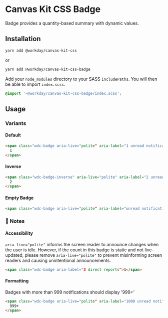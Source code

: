 # Canvas Kit CSS Badge

Badge provides a quantity-based summary with dynamic values.

## Installation

```sh
yarn add @workday/canvas-kit-css
```

or

```sh
yarn add @workday/canvas-kit-css-badge
```

Add your `node_modules` directory to your SASS `includePaths`. You will then be able to import
`index.scss`.

```scss
@import '~@workday/canvas-kit-css-badge/index.scss';
```

## Usage

### Variants

#### Default

```html
<span class="wdc-badge aria-live="polite" aria-label="1 unread notification">
  1
</span>
```

#### Inverse

```html
<span class="wdc-badge-inverse" aria-live="polite" aria-label="2 unread notifications">
  2
</span>
```

#### Empty Badge

```html
<span class="wdc-badge aria-live="polite" aria-label="unread notifications"></span>
```

### 📝 Notes

#### Accessibility

`aria-live="polite"` informs the screen reader to announce changes when the user is idle. However,
if the count in this badge is static and not live-updated, please remove `aria-live="polite"` to
prevent misinforming screen readers and causing unintentional announcements.

```html
<span class="wdc-badge aria-label="3 direct reports">1</span>
```

#### Formatting

Badges with more than 999 notifications should display '999+'

```html
<span class="wdc-badge aria-live="polite" aria-label="1000 unread notifications">
  999+
</span>
```
